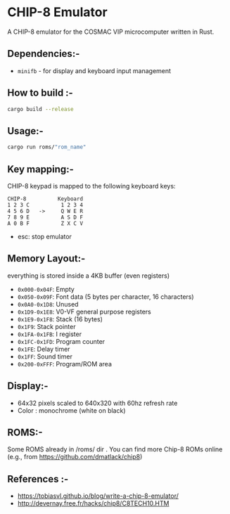 # CHIP-8 Emulator

A CHIP-8 emulator for the COSMAC VIP microcomputer written in Rust.

## Dependencies:-

- `minifb` - for display and keyboard input management


## How to build :-
```bash
cargo build --release
```

## Usage:-


```bash
cargo run roms/"rom_name"
```

## Key mapping:-

CHIP-8 keypad is mapped to the following keyboard keys:


```
CHIP-8          Keyboard
1 2 3 C          1 2 3 4
4 5 6 D   ->     Q W E R
7 8 9 E          A S D F
A 0 B F          Z X C V
```

- esc: stop emulator

## Memory Layout:-

everything is stored inside a 4KB buffer (even registers)

- `0x000-0x04F`: Empty
- `0x050-0x09F`: Font data (5 bytes per character, 16 characters)
- `0x0A0-0x1D8`: Unused
- `0x1D9-0x1E8`: V0-VF general purpose registers
- `0x1E9-0x1F8`: Stack (16 bytes)
- `0x1F9`: Stack pointer
- `0x1FA-0x1FB`: I register
- `0x1FC-0x1FD`: Program counter
- `0x1FE`: Delay timer
- `0x1FF`: Sound timer
- `0x200-0xFFF`: Program/ROM area

## Display:-

- 64x32 pixels scaled to 640x320 with 60hz refresh rate
- Color : monochrome (white on black)

## ROMS:- 

Some ROMS already in /roms/ dir . You can find more Chip-8 ROMs online (e.g., from https://github.com/dmatlack/chip8)

## References :-

- https://tobiasvl.github.io/blog/write-a-chip-8-emulator/
- http://devernay.free.fr/hacks/chip8/C8TECH10.HTM
